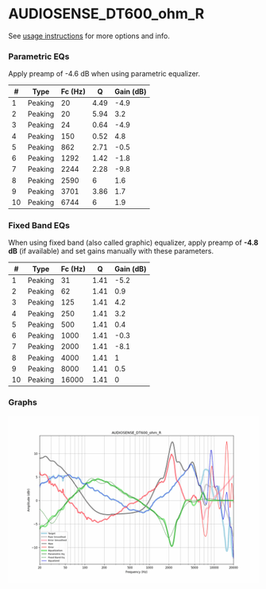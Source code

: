 # AUDIOSENSE_DT600_ohm_R
See [usage instructions](https://github.com/jaakkopasanen/AutoEq#usage) for more options and info.

### Parametric EQs
Apply preamp of -4.6 dB when using parametric equalizer.

|   # | Type    |   Fc (Hz) |    Q |   Gain (dB) |
|-----|---------|-----------|------|-------------|
|   1 | Peaking |        20 | 4.49 |        -4.9 |
|   2 | Peaking |        20 | 5.94 |         3.2 |
|   3 | Peaking |        24 | 0.64 |        -4.9 |
|   4 | Peaking |       150 | 0.52 |         4.8 |
|   5 | Peaking |       862 | 2.71 |        -0.5 |
|   6 | Peaking |      1292 | 1.42 |        -1.8 |
|   7 | Peaking |      2244 | 2.28 |        -9.8 |
|   8 | Peaking |      2590 | 6    |         1.6 |
|   9 | Peaking |      3701 | 3.86 |         1.7 |
|  10 | Peaking |      6744 | 6    |         1.9 |

### Fixed Band EQs
When using fixed band (also called graphic) equalizer, apply preamp of **-4.8 dB** (if available) and set gains manually with these parameters.

|   # | Type    |   Fc (Hz) |    Q |   Gain (dB) |
|-----|---------|-----------|------|-------------|
|   1 | Peaking |        31 | 1.41 |        -5.2 |
|   2 | Peaking |        62 | 1.41 |         0.9 |
|   3 | Peaking |       125 | 1.41 |         4.2 |
|   4 | Peaking |       250 | 1.41 |         3.2 |
|   5 | Peaking |       500 | 1.41 |         0.4 |
|   6 | Peaking |      1000 | 1.41 |        -0.3 |
|   7 | Peaking |      2000 | 1.41 |        -8.1 |
|   8 | Peaking |      4000 | 1.41 |         1   |
|   9 | Peaking |      8000 | 1.41 |         0.5 |
|  10 | Peaking |     16000 | 1.41 |         0   |

### Graphs
![](./AUDIOSENSE_DT600_ohm_R.png)
